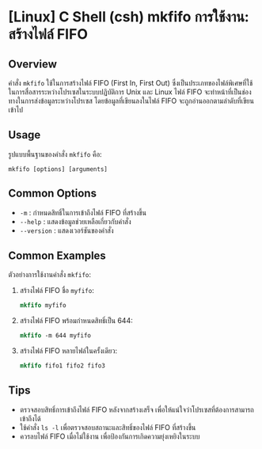 # [Linux] C Shell (csh) mkfifo การใช้งาน: สร้างไฟล์ FIFO

## Overview
คำสั่ง `mkfifo` ใช้ในการสร้างไฟล์ FIFO (First In, First Out) ซึ่งเป็นประเภทของไฟล์พิเศษที่ใช้ในการสื่อสารระหว่างโปรเซสในระบบปฏิบัติการ Unix และ Linux ไฟล์ FIFO จะทำหน้าที่เป็นช่องทางในการส่งข้อมูลระหว่างโปรเซส โดยข้อมูลที่เขียนลงในไฟล์ FIFO จะถูกอ่านออกตามลำดับที่เขียนเข้าไป

## Usage
รูปแบบพื้นฐานของคำสั่ง `mkfifo` คือ:

```
mkfifo [options] [arguments]
```

## Common Options
- `-m` : กำหนดสิทธิ์ในการเข้าถึงไฟล์ FIFO ที่สร้างขึ้น
- `--help` : แสดงข้อมูลช่วยเหลือเกี่ยวกับคำสั่ง
- `--version` : แสดงเวอร์ชันของคำสั่ง

## Common Examples
ตัวอย่างการใช้งานคำสั่ง `mkfifo`:

1. สร้างไฟล์ FIFO ชื่อ `myfifo`:
   ```csh
   mkfifo myfifo
   ```

2. สร้างไฟล์ FIFO พร้อมกำหนดสิทธิ์เป็น 644:
   ```csh
   mkfifo -m 644 myfifo
   ```

3. สร้างไฟล์ FIFO หลายไฟล์ในครั้งเดียว:
   ```csh
   mkfifo fifo1 fifo2 fifo3
   ```

## Tips
- ตรวจสอบสิทธิ์การเข้าถึงไฟล์ FIFO หลังจากสร้างเสร็จ เพื่อให้แน่ใจว่าโปรเซสที่ต้องการสามารถเข้าถึงได้
- ใช้คำสั่ง `ls -l` เพื่อตรวจสอบสถานะและสิทธิ์ของไฟล์ FIFO ที่สร้างขึ้น
- ควรลบไฟล์ FIFO เมื่อไม่ใช้งาน เพื่อป้องกันการเกิดความยุ่งเหยิงในระบบ